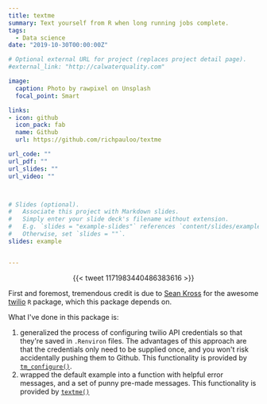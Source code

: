 ```yaml
---
title: textme
summary: Text yourself from R when long running jobs complete.
tags: 
  - Data science
date: "2019-10-30T00:00:00Z"

# Optional external URL for project (replaces project detail page).
#external_link: "http://calwaterquality.com"

image:
  caption: Photo by rawpixel on Unsplash
  focal_point: Smart

links:
- icon: github
  icon_pack: fab
  name: Github
  url: https://github.com/richpauloo/textme

url_code: ""
url_pdf: ""
url_slides: ""
url_video: ""



# Slides (optional).
#   Associate this project with Markdown slides.
#   Simply enter your slide deck's filename without extension.
#   E.g. `slides = "example-slides"` references `content/slides/example-slides.md`.
#   Otherwise, set `slides = ""`.
slides: example


---
```


<center>{{< tweet 1171983440486383616 >}}</center>


First and foremost, tremendous credit is due to [Sean Kross]() for the awesome [twilio](https://github.com/seankross/twilio) `R` package, which this package depends on.  

What I've done in this package is:  

1. generalized the process of configuring twilio API credentials so that they're saved in `.Renviron` files. The advantages of this approach are that the credentials only need to be supplied once, and you won't risk accidentally pushing them to Github. This functionality is provided by [`tm_configure()`](https://github.com/richpauloo/textme/blob/master/R/tm_configure.R).  
2. wrapped the default example into a function with helpful error messages, and a set of punny pre-made messages. This functionality is provided by [`textme()`](https://github.com/richpauloo/textme/blob/master/R/textme.R)

